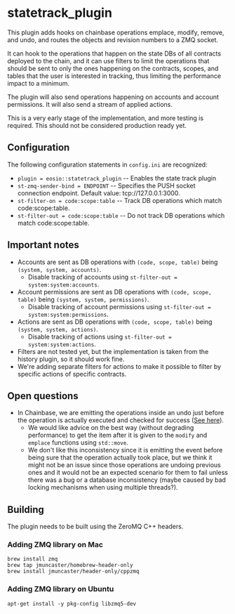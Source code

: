 # statetrack_plugin

This plugin adds hooks on chainbase operations emplace, modify, remove, and undo,
and routes the objects and revision numbers to a ZMQ socket.

It can hook to the operations that happen on the state DBs of all contracts
deployed to the chain, and it can use filters to limit the operations
that should be sent to only the ones happening on the contracts, scopes, and tables
that the user is interested in tracking, thus limiting the performance impact to a minimum.

The plugin will also send operations happening on accounts and account permissions.
It will also send a stream of applied actions.

This is a very early stage of the implementation, and more testing is required.
This should not be considered production ready yet.

## Configuration

The following configuration statements in `config.ini` are recognized:

- `plugin = eosio::statetrack_plugin` -- Enables the state track plugin
- `st-zmq-sender-bind = ENDPOINT` -- Specifies the PUSH socket connection endpoint.
  Default value: tcp://127.0.0.1:3000.
- `st-filter-on = code:scope:table` -- Track DB operations which match code:scope:table.
- `st-filter-out = code:scope:table` -- Do not track DB operations which match code:scope:table.

## Important notes

- Accounts are sent as DB operations with `(code, scope, table)` being
  `(system, system, accounts)`.
  - Disable tracking of accounts using `st-filter-out = system:system:accounts`.
- Account permissions are sent as DB operations with `(code, scope, table)`
  being `(system, system, permissions)`.
  - Disable tracking of account permissions using `st-filter-out = system:system:permissions`.
- Actions are sent as DB operations with `(code, scope, table)` being
  `(system, system, actions)`.
  - Disable tracking of actions using `st-filter-out = system:system:actions`.
- Filters are not tested yet, but the implementation is taken from
  the history plugin, so it should work fine.
- We're adding separate filters for actions to make it possible to
  filter by specific actions of specific contracts.

## Open questions

- In Chainbase, we are emitting the operations inside an undo just before the
  operation is actually executed and checked for success
  ([See here](https://github.com/EOSIO/chainbase/compare/master...mmcs85:master#diff-298563b6c76ef92100c2ea27c06cb08bR355)).
  - We would like advice on the best way (without degrading performance) to get
    the item after it is given to the `modify` and `emplace` functions using `std::move`.
  - We don't like this inconsistency since it is emitting the event before being
    sure that the operation actually took place, but we think it might not
    be an issue since those operations are undoing previous ones and it
    would not be an expected scenario for them to fail unless there was a bug
    or a database inconsistency (maybe caused by bad locking mechanisms when
    using multiple threads?).

## Building

The plugin needs to be built using the ZeroMQ C++ headers.

### Adding ZMQ library on Mac

```
brew install zmq
brew tap jmuncaster/homebrew-header-only
brew install jmuncaster/header-only/cppzmq
```

### Adding ZMQ library on Ubuntu

```
apt-get install -y pkg-config libzmq5-dev
```
